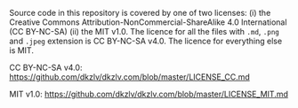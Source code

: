 Source code in this repository is covered by one of two licenses: (i) the
Creative Commons Attribution-NonCommercial-ShareAlike 4.0 International (CC
BY-NC-SA) (ii) the MIT v1.0. The licence for all the files with `.md`, `.png`
and `.jpeg` extension is CC BY-NC-SA v4.0. The licence for everything else is
MIT.

CC BY-NC-SA v4.0: https://github.com/dkzlv/dkzlv.com/blob/master/LICENSE_CC.md

MIT v1.0: https://github.com/dkzlv/dkzlv.com/blob/master/LICENSE_MIT.md
